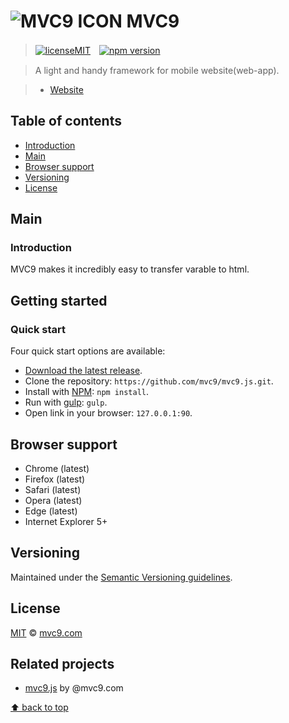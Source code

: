 # ![MVC9 ICON](https://avatars1.githubusercontent.com/u/20783939?v=3&s=27) MVC9

> [![licenseMIT](https://img.shields.io/github/license/mashape/apistatus.svg)](#license)　[![npm version](https://img.shields.io/npm/v/npm.svg)](https://www.npmjs.com)

> A light and handy framework for mobile website(web-app).

> - [Website](http://www.mvc9.com)



## Table of contents

  - [Introduction](#introduction)
  - [Main](#main)
  - [Browser support](#browser-support)
  - [Versioning](#versioning)
  - [License](#license)

## Main

### Introduction

MVC9 makes it incredibly easy to transfer varable to html.



## Getting started

### Quick start

Four quick start options are available:

- [Download the latest release](https://github.com/mvc9/mvc9.js/archive/master.zip).
- Clone the repository: `https://github.com/mvc9/mvc9.js.git`.
- Install with [NPM](http://npmjs.org): `npm install`.
- Run with [gulp](http://gulpjs.com/): `gulp`.
- Open link in your browser: `127.0.0.1:90`.


## Browser support

- Chrome (latest)
- Firefox (latest)
- Safari (latest)
- Opera (latest)
- Edge (latest)
- Internet Explorer 5+



## Versioning

Maintained under the [Semantic Versioning guidelines](http://semver.org/).



## License

[MIT](https://github.com/mvc9/mvc9.js/blob/master/LICENSE) © [mvc9.com](http://www.mvc9.com)



## Related projects

- [mvc9.js](https://github.com/mvc9/mvc9.js) by @mvc9.com


[⬆ back to top](#table-of-contents)
